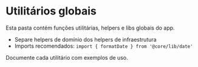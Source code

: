 # Utilitários globais

Esta pasta contém funções utilitárias, helpers e libs globais do app.

- Separe helpers de domínio dos helpers de infraestrutura
- Imports recomendados: `import { formatDate } from '@core/lib/date'`

Documente cada utilitário com exemplos de uso.
